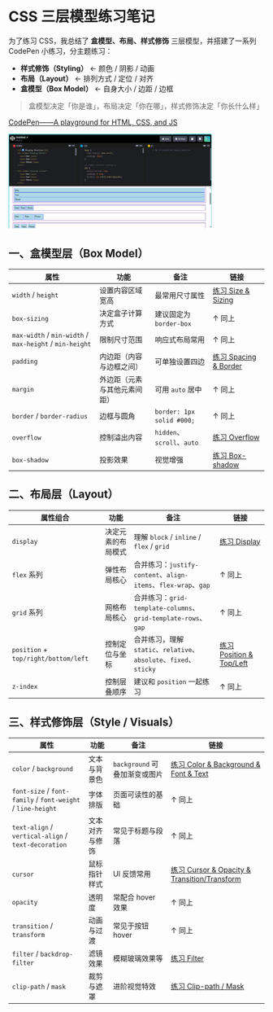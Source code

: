 # CSS 三层模型练习笔记

为了练习 CSS，我总结了 **盒模型、布局、样式修饰** 三层模型，并搭建了一系列 CodePen 小练习，分主题练习：

- **样式修饰（Styling）** ← 颜色 / 阴影 / 动画
- **布局（Layout）** ← 排列方式 / 定位 / 对齐
- **盒模型（Box Model）** ← 自身大小 / 边距 / 边框

> 盒模型决定「你是谁」，布局决定「你在哪」，样式修饰决定「你长什么样」

[CodePen——A playground for HTML, CSS, and JS](https://codepen.io/)

<img src="./images/screenshot.png" alt="CodePen Screenshot" width="400">

## 一、盒模型层（Box Model）

| 属性                                                    | 功能                         | 备注                       | 链接                                                             |
| ------------------------------------------------------- | ---------------------------- | -------------------------- | ---------------------------------------------------------------- |
| `width` / `height`                                      | 设置内容区域宽高             | 最常用尺寸属性             | [练习 Size & Sizing](https://codepen.io/pen?template=LEGBVJL)    |
| `box-sizing`                                            | 决定盒子计算方式             | 建议固定为 `border-box`    | ↑ 同上                                                           |
| `max-width` / `min-width` / `max-height` / `min-height` | 限制尺寸范围                 | 响应式布局常用             | ↑ 同上                                                           |
| `padding`                                               | 内边距（内容与边框之间）     | 可单独设置四边             | [练习 Spacing & Border](https://codepen.io/pen?template=azdjOKm) |
| `margin`                                                | 外边距（元素与其他元素间距） | 可用 `auto` 居中           | ↑ 同上                                                           |
| `border` / `border-radius`                              | 边框与圆角                   | `border: 1px solid #000;`  | ↑ 同上                                                           |
| `overflow`                                              | 控制溢出内容                 | `hidden`、`scroll`、`auto` | [练习 Overflow](https://codepen.io/pen?template=emJjNPp)         |
| `box-shadow`                                            | 投影效果                     | 视觉增强                   | [练习 Box-shadow](https://codepen.io/pen?template=MYKBwzw)       |

## 二、布局层（Layout）

| 属性组合                             | 功能               | 备注                                                               | 链接                          |
| ------------------------------------ | ------------------ | ------------------------------------------------------------------ | ----------------------------- |
| `display`                            | 决定元素的布局模式 | 理解 `block` / `inline` / `flex` / `grid`                          | [练习 Display]()              |
| `flex` 系列                          | 弹性布局核心       | 合并练习：`justify-content`、`align-items`、`flex-wrap`、`gap`     | ↑ 同上                        |
| `grid` 系列                          | 网格布局核心       | 合并练习：`grid-template-columns`、`grid-template-rows`、`gap`     | ↑ 同上                        |
| `position` + `top/right/bottom/left` | 控制定位与坐标     | 合并练习，理解 `static`、`relative`、`absolute`、`fixed`、`sticky` | [练习 Position & Top/Left](#) |
| `z-index`                            | 控制层叠顺序       | 建议和 `position` 一起练习                                         | ↑ 同上                        |

## 三、样式修饰层（Style / Visuals）

| 属性                                                        | 功能           | 备注                          | 链接                                                                                    |
| ----------------------------------------------------------- | -------------- | ----------------------------- | --------------------------------------------------------------------------------------- |
| `color` / `background`                                      | 文本与背景色   | `background` 可叠加渐变或图片 | [练习 Color & Background & Font & Text](https://codepen.io/pen?template=raxrOaW)        |
| `font-size` / `font-family` / `font-weight` / `line-height` | 字体排版       | 页面可读性的基础              | ↑ 同上                                                                                  |
| `text-align` / `vertical-align` / `text-decoration`         | 文本对齐与修饰 | 常见于标题与段落              | ↑ 同上                                                                                  |
| `cursor`                                                    | 鼠标指针样式   | UI 反馈常用                   | [练习 Cursor & Opacity & Transition/Transform](https://codepen.io/pen?template=ZYQjbGO) |
| `opacity`                                                   | 透明度         | 常配合 hover 效果             | ↑ 同上                                                                                  |
| `transition` / `transform`                                  | 动画与过渡     | 常见于按钮 hover              | ↑ 同上                                                                                  |
| `filter` / `backdrop-filter`                                | 滤镜效果       | 模糊玻璃效果等                | [练习 Filter](https://codepen.io/pen?template=jEWpbWP)                                  |
| `clip-path` / `mask`                                        | 裁剪与遮罩     | 进阶视觉特效                  | [练习 Clip-path / Mask](https://codepen.io/pen?template=raxrOLy)                        |
